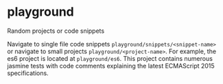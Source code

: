 # playground
Random projects or code snippets

Navigate to single file code snippets `playground/snippets/<snippet-name>` or navigate to small projects `playground/<project-name>`. 
For example, the es6 project is located at `playground/es6`. This project contains numerous jasmine tests with code comments explaining the latest ECMAScript 2015 specifications.



